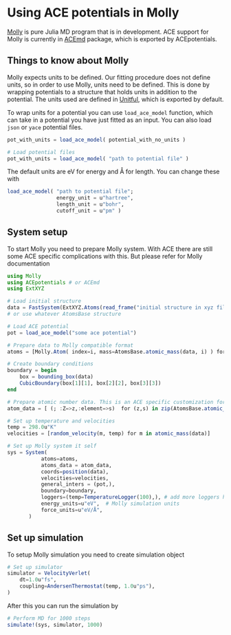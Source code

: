 # Using ACE potentials in Molly

[Molly](https://github.com/JuliaMolSim/Molly.jl) is pure Julia MD program that is in development.
ACE support for Molly is currently in [ACEmd](https://github.com/ACEsuit/ACEmd.jl) package,
which is exported by ACEpotentials. 


## Things to know about Molly

Molly expects units to be defined. Our fitting procedure does not define units,
so in order to use Molly, units need to be defined. This is done by wrapping potentials to
a structure that holds units in addition to the potential. The units used are defined in [Unitful](https://github.com/PainterQubits/Unitful.jl), which is exported by default.

To wrap units for a potential you can use `load_ace_model` function, which can take in
a potential you have just fitted as an input. You can also load `json` or `yace` potential
files.

```julia
pot_with_units = load_ace_model( potential_with_no_units )

# Load potential files
pot_with_units = load_ace_model( "path to potential file" )
```

The default units are eV for energy and Å for length. You can change these with

```julia
load_ace_model( "path to potential file";
                energy_unit = u"hartree",
                length_unit = u"bohr",
                cutoff_unit = u"pm" )
```

## System setup

To start Molly you need to prepare Molly system. With ACE there are still some ACE specific complications with this. But please refer for Molly documentation 

```julia
using Molly
using ACEpotentials # or ACEmd
using ExtXYZ

# Load initial structure
data = FastSystem(ExtXYZ.Atoms(read_frame("initial structure in xyz file")))
# or use whatever AtomsBase structure

# Load ACE potential
pot = load_ace_model("some ace potential")

# Prepare data to Molly compatible format
atoms = [Molly.Atom( index=i, mass=AtomsBase.atomic_mass(data, i) ) for i in 1:length(data) ]

# Create boundary conditions
boundary = begin
    box = bounding_box(data)
    CubicBoundary(box[1][1], box[2][2], box[3][3])
end

# Prepare atomic number data. This is an ACE specific customization for older Molly versions.
atom_data = [ (; :Z=>z,:element=>s)  for (z,s) in zip(AtomsBase.atomic_number(data), AtomsBase.atomic_symbol(data))  ]

# Set up temperature and velocities
temp = 298.0u"K"
velocities = [random_velocity(m, temp) for m in atomic_mass(data)]

# Set up Molly system it self
sys = System(
           atoms=atoms,
           atoms_data = atom_data,
           coords=position(data),
           velocities=velocities,
           general_inters = (pot,),
           boundary=boundary,
           loggers=(temp=TemperatureLogger(100),), # add more loggers here
           energy_units=u"eV",  # Molly simulation units
           force_units=u"eV/Å",
       )
```

## Set up simulation

To setup Molly simulation you need to create simulation object

```julia
# Set up simulator
simulator = VelocityVerlet(
    dt=1.0u"fs",
    coupling=AndersenThermostat(temp, 1.0u"ps"),
)
```

After this you can run the simulation by

```julia
# Perform MD for 1000 steps
simulate!(sys, simulator, 1000)
```